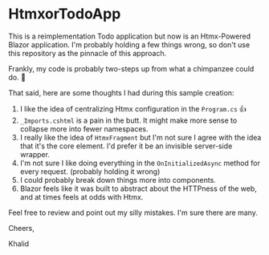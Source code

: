 # HtmxorTodoApp

This is a reimplementation Todo application but now is an Htmx-Powered Blazor application. I'm probably holding a few things wrong, so don't
use this repository as the pinnacle of this approach. 

Frankly, my code is probably two-steps up from what a chimpanzee could do. 🐒

That said, here are some thoughts I had during this sample creation:

1. I like the idea of centralizing Htmx configuration in the `Program.cs` 👍
2. `_Imports.cshtml` is a pain in the butt. It might make more sense to collapse more into fewer namespaces.
3. I really like the idea of `HtmxFragment` but I'm not sure I agree with the idea that it's the core element. I'd prefer it be an invisible server-side wrapper.
4. I'm not sure I like doing everything in the `OnInitializedAsync` method for every request. (probably holding it wrong)
5. I could probably break down things more into components.
6. Blazor feels like it was built to abstract about the HTTPness of the web, and at times feels at odds with Htmx.

Feel free to review and point out my silly mistakes. I'm sure there are many.

Cheers, 

Khalid